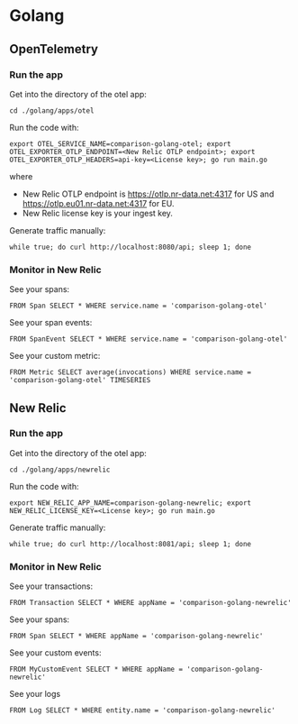 # Golang

## OpenTelemetry

### Run the app

Get into the directory of the otel app:

```shell
cd ./golang/apps/otel
```

Run the code with:

```shell
export OTEL_SERVICE_NAME=comparison-golang-otel; export OTEL_EXPORTER_OTLP_ENDPOINT=<New Relic OTLP endpoint>; export OTEL_EXPORTER_OTLP_HEADERS=api-key=<License key>; go run main.go
```

where

- New Relic OTLP endpoint is https://otlp.nr-data.net:4317 for US and https://otlp.eu01.nr-data.net:4317 for EU.
- New Relic license key is your ingest key.

Generate traffic manually:

```shell
while true; do curl http://localhost:8080/api; sleep 1; done
```

### Monitor in New Relic

See your spans:

```
FROM Span SELECT * WHERE service.name = 'comparison-golang-otel'
```

See your span events:

```
FROM SpanEvent SELECT * WHERE service.name = 'comparison-golang-otel'
```

See your custom metric:

```
FROM Metric SELECT average(invocations) WHERE service.name = 'comparison-golang-otel' TIMESERIES
```

## New Relic

### Run the app

Get into the directory of the otel app:

```shell
cd ./golang/apps/newrelic
```

Run the code with:

```shell
export NEW_RELIC_APP_NAME=comparison-golang-newrelic; export NEW_RELIC_LICENSE_KEY=<License key>; go run main.go
```

Generate traffic manually:

```shell
while true; do curl http://localhost:8081/api; sleep 1; done
```

### Monitor in New Relic

See your transactions:

```
FROM Transaction SELECT * WHERE appName = 'comparison-golang-newrelic'
```

See your spans:

```
FROM Span SELECT * WHERE appName = 'comparison-golang-newrelic'
```

See your custom events:

```
FROM MyCustomEvent SELECT * WHERE appName = 'comparison-golang-newrelic'
```

See your logs

```
FROM Log SELECT * WHERE entity.name = 'comparison-golang-newrelic'
```

